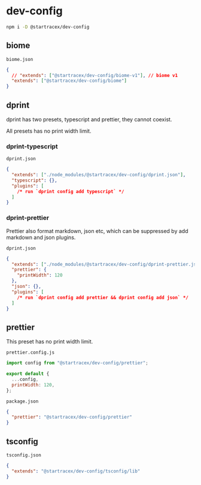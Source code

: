 # dev-config

```sh
npm i -D @startracex/dev-config
```

## biome

`biome.json`

```json
{
  // "extends": ["@startracex/dev-config/biome-v1"], // biome v1
  "extends": ["@startracex/dev-config/biome"]
}
```

## dprint

dprint has two presets, typescript and prettier, they cannot coexist.

All presets has no print width limit.

### dprint-typescript

`dprint.json`

```json
{
  "extends": ["./node_modules/@startracex/dev-config/dprint.json"],
  "typescript": {},
  "plugins": [
    /* run `dprint config add typescript` */
  ]
}
```

### dprint-prettier

Prettier also format markdown, json etc, which can be suppressed by add markdown and json plugins.

`dprint.json`

```json
{
  "extends": ["./node_modules/@startracex/dev-config/dprint-prettier.json"],
  "prettier": {
    "printWidth": 120
  },
  "json": {},
  "plugins": [
    /* run `dprint config add prettier && dprint config add json` */
  ]
}
```

## prettier

This preset has no print width limit.

`prettier.config.js`

```js
import config from "@startracex/dev-config/prettier";

export default {
  ...config,
  printWidth: 120,
};
```

`package.json`

```json
{
  "prettier": "@startracex/dev-config/prettier"
}
```

## tsconfig

`tsconfig.json`

```json
{
  "extends": "@startracex/dev-config/tsconfig/lib"
}
```
